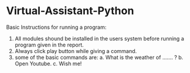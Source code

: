 # Virtual-Assistant-Python
Basic Instructions for running a program:
  1. All modules shound be installed in the users system before running a program given in the report.
  2. Always click play button while giving a command.
  3. some of the basic commands are:
    a. What is the weather of ....... ?
    b. Open Youtube.
    c. Wish me!
